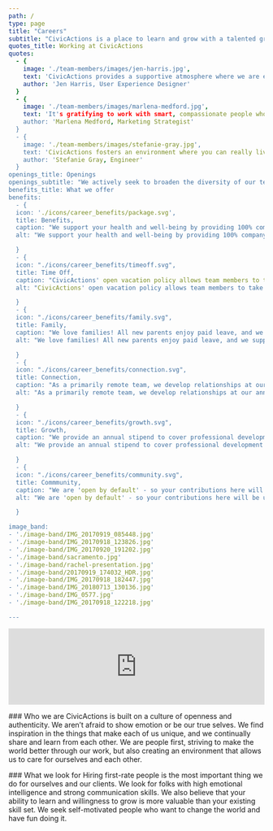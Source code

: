```yaml
---
path: /
type: page
title: "Careers"
subtitle: "CivicActions is a place to learn and grow with a talented group of folks who are passionate about transforming the future of government digital services. Join us!"
quotes_title: Working at CivicActions
quotes:
  - {
    image: './team-members/images/jen-harris.jpg',
    text: 'CivicActions provides a supportive atmosphere where we are encouraged to stretch and grow beyond our comfort zones.',
    author: 'Jen Harris, User Experience Designer'
  }
  - {
    image: './team-members/images/marlena-medford.jpg',
    text: 'It's gratifying to work with smart, compassionate people who are positively impacting millions of Americans every day.',
    author: 'Marlena Medford, Marketing Strategist'
  }
  - {
    image: './team-members/images/stefanie-gray.jpg',
    text: 'CivicActions fosters an environment where you can really live your truth.',
    author: 'Stefanie Gray, Engineer'
  }
openings_title: Openings
openings_subtitle: "We actively seek to broaden the diversity of our team, and strongly encourage folks from underrepresented groups to apply. We give equal consideration to all qualified applicants."
benefits_title: What we offer
benefits:
  - {
  icon: './icons/career_benefits/package.svg',
  title: Benefits,
  caption: "We support your health and well-being by providing 100% company paid medical, disability, and life insurance, plus a generous 401k program.",
  alt: "We support your health and well-being by providing 100% company paid medical, disability, and life insurance, plus a generous 401k program.",

  }
  - {
  icon: "./icons/career_benefits/timeoff.svg",
  title: Time Off,
  caption: "CivicActions' open vacation policy allows team members to take paid time off as needed to feel balanced, productive, and healthy.",
  alt: "CivicActions' open vacation policy allows team members to take paid time off as needed to feel balanced, productive, and healthy.",

  }
  - {
  icon: "./icons/career_benefits/family.svg",
  title: Family,
  caption: "We love families! All new parents enjoy paid leave, and we support each other in the ever-shifting responsibilities of work-at-home families.",
  alt: "We love families! All new parents enjoy paid leave, and we support each other in the ever-shifting responsibilities of work-at-home families.",

  }
  - {
  icon: "./icons/career_benefits/connection.svg",
  title: Connection,
  caption: "As a primarily remote team, we develop relationships at our annual company retreat, in addition to virtual all-hands calls where people can relax and connect.",
  alt: "As a primarily remote team, we develop relationships at our annual company retreat, in addition to virtual all-hands calls where people can relax and connect.",

  }
  - {
  icon: "./icons/career_benefits/growth.svg",
  title: Growth,
  caption: "We provide an annual stipend to cover professional development opportunities and encourage intra-team learning and co-working.",
  alt: "We provide an annual stipend to cover professional development opportunities and encourage intra-team learning and co-working.",

  }
  - {
  icon: "./icons/career_benefits/community.svg",
  title: Commmunity,
  caption: "We are 'open by default' - so your contributions here will be under public license for the benefit of all. We also encourage you to spend 5% of your working time giving back to a community you care about.",
  alt: "We are 'open by default' - so your contributions here will be under public license for the benefit of all. We also encourage you to spend 5% of your working time giving back to a community you care about.",

  }

image_band:
- './image-band/IMG_20170919_085448.jpg'
- './image-band/IMG_20170918_123826.jpg'
- './image-band/IMG_20170920_191202.jpg'
- './image-band/sacramento.jpg'
- './image-band/rachel-presentation.jpg'
- './image-band/20170919_174032_HDR.jpg'
- './image-band/IMG_20170918_182447.jpg'
- './image-band/IMG_20180713_130136.jpg'
- './image-band/IMG_0577.jpg'
- './image-band/IMG_20170918_122218.jpg'

---
```


<div>
<iframe src="https://player.vimeo.com/video/310174855" width="100%" frameborder="0" webkitallowfullscreen mozallowfullscreen allowfullscreen></iframe>
</div>

### Who we are
CivicActions is built on a culture of openness and authenticity. We aren’t afraid to show emotion or be our true selves. We find inspiration in the things that make each of us unique, and we continually share and learn from each other. We are people first, striving to make the world better through our work, but also creating an environment that allows us to care for ourselves and each other.

### What we look for
Hiring first-rate people is the most important thing we do for ourselves and our clients. We look for folks with high emotional intelligence and strong communication skills. We also believe that your ability to learn and willingness to grow is more valuable than your existing skill set. We seek self-motivated people who want to change the world and have fun doing it.
